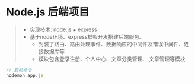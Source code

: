 # Node.js 后端项目

>  - 实现技术: node.js + express
>  - 基于node环境、express框架开发搭建后端服务。
>    + 封装了路由、路由处理事件、数据响应的中间件及错误中间件、连接数据库等
>    + 模块包含登录注册、个人中心、文章分类管理、 文章管理等模块


```js
// 启动命令
nodemon app.js
```